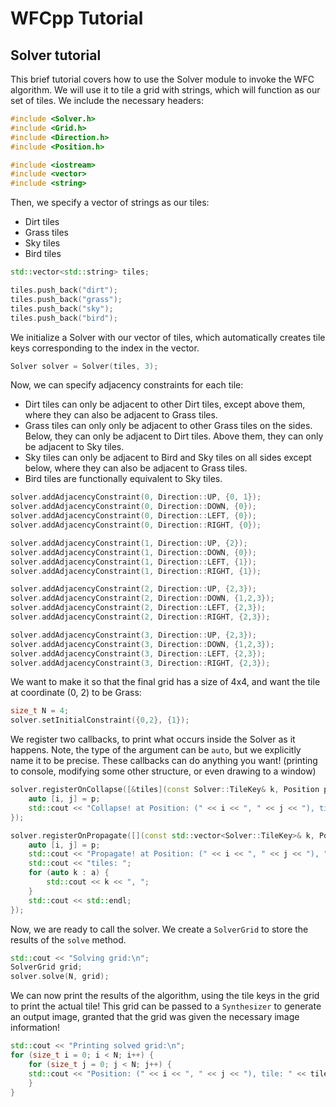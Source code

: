 # WFCpp Tutorial

## Solver tutorial

This brief tutorial covers how to use the Solver module to invoke the WFC algorithm. We will use it to tile a grid with strings, which will function as our set of tiles. We include the necessary headers:

```c++
#include <Solver.h>
#include <Grid.h>
#include <Direction.h>
#include <Position.h>

#include <iostream>
#include <vector>
#include <string>
```

Then, we specify a vector of strings as our tiles:
- Dirt tiles
- Grass tiles
- Sky tiles
- Bird tiles

```c++
std::vector<std::string> tiles;

tiles.push_back("dirt");
tiles.push_back("grass");
tiles.push_back("sky");
tiles.push_back("bird");   
```

We initialize a Solver with our vector of tiles, which automatically creates tile keys corresponding to the index in the vector.

```c++
Solver solver = Solver(tiles, 3);
```

Now, we can specify adjacency constraints for each tile:
- Dirt tiles can only be adjacent to other Dirt tiles, except above them, where they can also be adjacent to Grass tiles.
- Grass tiles can only only be adjacent to other Grass tiles on the sides. Below, they can only be adjacent to Dirt tiles. Above them, they can only be adjacent to Sky tiles.
- Sky tiles can only be adjacent to Bird and Sky tiles on all sides except below, where they can also be adjacent to Grass tiles.
- Bird tiles are functionally equivalent to Sky tiles.

```c++
solver.addAdjacencyConstraint(0, Direction::UP, {0, 1});
solver.addAdjacencyConstraint(0, Direction::DOWN, {0});
solver.addAdjacencyConstraint(0, Direction::LEFT, {0});
solver.addAdjacencyConstraint(0, Direction::RIGHT, {0});

solver.addAdjacencyConstraint(1, Direction::UP, {2});
solver.addAdjacencyConstraint(1, Direction::DOWN, {0});
solver.addAdjacencyConstraint(1, Direction::LEFT, {1});
solver.addAdjacencyConstraint(1, Direction::RIGHT, {1});

solver.addAdjacencyConstraint(2, Direction::UP, {2,3});
solver.addAdjacencyConstraint(2, Direction::DOWN, {1,2,3});
solver.addAdjacencyConstraint(2, Direction::LEFT, {2,3});
solver.addAdjacencyConstraint(2, Direction::RIGHT, {2,3});

solver.addAdjacencyConstraint(3, Direction::UP, {2,3});
solver.addAdjacencyConstraint(3, Direction::DOWN, {1,2,3});
solver.addAdjacencyConstraint(3, Direction::LEFT, {2,3});
solver.addAdjacencyConstraint(3, Direction::RIGHT, {2,3});
```

We want to make it so that the final grid has a size of 4x4, and want the tile at coordinate (0, 2) to be Grass:

```c++
size_t N = 4;
solver.setInitialConstraint({0,2}, {1});
```

We register two callbacks, to print what occurs inside the Solver as it happens. Note, the type of the argument can be `auto`, but we explicitly name it to be precise. These callbacks can do anything you want! (printing to console, modifying some other structure, or even drawing to a window)

```c++
solver.registerOnCollapse([&tiles](const Solver::TileKey& k, Position p){
    auto [i, j] = p;
    std::cout << "Collapse! at Position: (" << i << ", " << j << "), tile: " << tiles[k] << std::endl;
});

solver.registerOnPropagate([](const std::vector<Solver::TileKey>& k, Position p){
    auto [i, j] = p;
    std::cout << "Propagate! at Position: (" << i << ", " << j << "), ";
    std::cout << "tiles: ";
    for (auto k : a) {
        std::cout << k << ", ";
    }
    std::cout << std::endl;
});

```

Now, we are ready to call the solver. We create a `SolverGrid` to store the results of the `solve` method.

```c++
std::cout << "Solving grid:\n";
SolverGrid grid;
solver.solve(N, grid);
```

We can now print the results of the algorithm, using the tile keys in the grid to print the actual tile! This grid can be passed to a `Synthesizer` to generate an output image, granted that the grid was given the necessary image information!

```c++
std::cout << "Printing solved grid:\n";
for (size_t i = 0; i < N; i++) {
    for (size_t j = 0; j < N; j++) {
    std::cout << "Position: (" << i << ", " << j << "), tile: " << tiles[grid.getKey({i, j})] << std::endl;
    }
}
```
